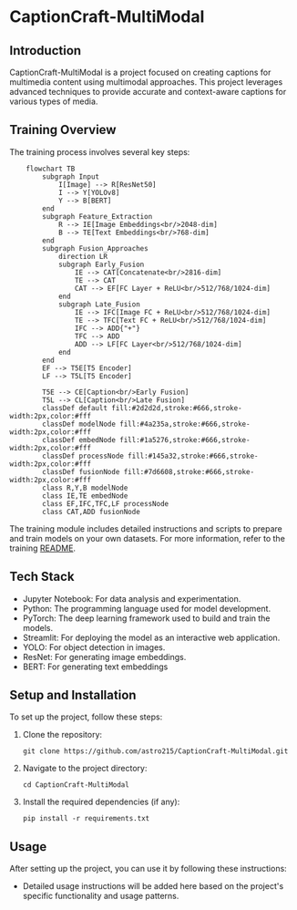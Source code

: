 # CaptionCraft-MultiModal

## Introduction
CaptionCraft-MultiModal is a project focused on creating captions for multimedia content using multimodal approaches. This project leverages advanced techniques to provide accurate and context-aware captions for various types of media.

## Training Overview
The training process involves several key steps:

```mermaid
    flowchart TB
        subgraph Input
            I[Image] --> R[ResNet50]
            I --> Y[YOLOv8]
            Y --> B[BERT]
        end
        subgraph Feature_Extraction
            R --> IE[Image Embeddings<br/>2048-dim]
            B --> TE[Text Embeddings<br/>768-dim]
        end
        subgraph Fusion_Approaches
            direction LR
            subgraph Early_Fusion
                IE --> CAT[Concatenate<br/>2816-dim]
                TE --> CAT
                CAT --> EF[FC Layer + ReLU<br/>512/768/1024-dim]
            end
            subgraph Late_Fusion
                IE --> IFC[Image FC + ReLU<br/>512/768/1024-dim]
                TE --> TFC[Text FC + ReLU<br/>512/768/1024-dim]
                IFC --> ADD{"+"}
                TFC --> ADD
                ADD --> LF[FC Layer<br/>512/768/1024-dim]
            end
        end
        EF --> T5E[T5 Encoder]
        LF --> T5L[T5 Encoder]
        
        T5E --> CE[Caption<br/>Early Fusion]
        T5L --> CL[Caption<br/>Late Fusion]
        classDef default fill:#2d2d2d,stroke:#666,stroke-width:2px,color:#fff
        classDef modelNode fill:#4a235a,stroke:#666,stroke-width:2px,color:#fff
        classDef embedNode fill:#1a5276,stroke:#666,stroke-width:2px,color:#fff
        classDef processNode fill:#145a32,stroke:#666,stroke-width:2px,color:#fff
        classDef fusionNode fill:#7d6608,stroke:#666,stroke-width:2px,color:#fff
        class R,Y,B modelNode
        class IE,TE embedNode
        class EF,IFC,TFC,LF processNode
        class CAT,ADD fusionNode
```

The training module includes detailed instructions and scripts to prepare and train models on your own datasets. For more information, refer to the training [README](https://github.com/astro215/CaptionCraft-MultiModal/blob/main/training/README.md).

## Tech Stack

- Jupyter Notebook: For data analysis and experimentation.
- Python: The programming language used for model development.
- PyTorch: The deep learning framework used to build and train the models.
- Streamlit: For deploying the model as an interactive web application.
- YOLO: For object detection in images.
- ResNet: For generating image embeddings.
- BERT: For generating text embeddings


## Setup and Installation
To set up the project, follow these steps:
1. Clone the repository:
   ```
   git clone https://github.com/astro215/CaptionCraft-MultiModal.git
   ```
2. Navigate to the project directory:
   ```
   cd CaptionCraft-MultiModal
   ```
3. Install the required dependencies (if any):
   ```
   pip install -r requirements.txt
   ```

## Usage
After setting up the project, you can use it by following these instructions:
- Detailed usage instructions will be added here based on the project's specific functionality and usage patterns.


